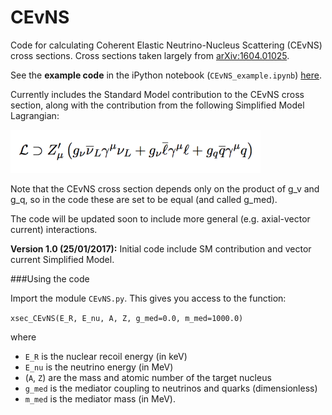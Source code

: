# CEvNS

Code for calculating Coherent Elastic Neutrino-Nucleus Scattering (CEvNS) cross sections. Cross sections taken largely from [arXiv:1604.01025](https://arxiv.org/abs/1604.01025).

See the **example code** in the iPython notebook (`CEvNS_example.ipynb`) [here](https://nbviewer.jupyter.org/github/bradkav/CEvNS/blob/master/CEvNS_example.ipynb).

Currently includes the Standard Model contribution to the CEvNS cross section, along with the contribution from the following Simplified Model Lagrangian:

<img src="/L1.png" width="400">

Note that the CEvNS cross section depends only on the product of g_v and g_q, so in the code these are set to be equal (and called g_med).

The code will be updated soon to include more general (e.g. axial-vector current) interactions.

**Version 1.0 (25/01/2017):** Initial code include SM contribution and vector current Simplified Model.

###Using the code

Import the module `CEvNS.py`. This gives you access to the function:

`xsec_CEvNS(E_R, E_nu, A, Z, g_med=0.0, m_med=1000.0)`

where 
- `E_R` is the nuclear recoil energy (in keV)
- `E_nu` is the neutrino energy (in MeV)
- (`A`, `Z`) are the mass and atomic number of the target nucleus
- `g_med` is the mediator coupling to neutrinos and quarks (dimensionless)
- `m_med` is the mediator mass (in MeV).
